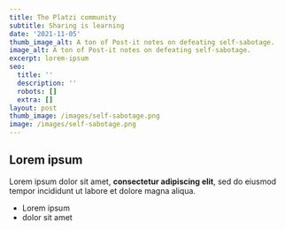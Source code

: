 ```yaml
---
title: The Platzi community
subtitle: Sharing is learning
date: '2021-11-05'
thumb_image_alt: A ton of Post-it notes on defeating self-sabotage.
image_alt: A ton of Post-it notes on defeating self-sabotage.
excerpt: lorem-ipsum
seo:
  title: ''
  description: ''
  robots: []
  extra: []
layout: post
thumb_image: /images/self-sabotage.png
image: /images/self-sabotage.png
---
```

## Lorem ipsum

Lorem ipsum dolor sit amet, **consectetur adipiscing elit**, sed do eiusmod tempor incididunt ut labore et dolore magna aliqua.

- Lorem ipsum
- dolor sit amet